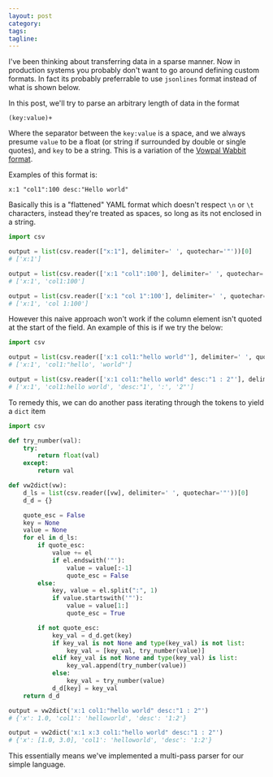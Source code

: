 ```yaml
---
layout: post
category:
tags:
tagline:
---
```


I've been thinking about transferring data in a sparse manner. Now in production systems you probably don't want to go around defining custom formats. In fact its probably preferrable to use `jsonlines` format instead of what is shown below.

In this post, we'll try to parse an arbitrary length of data in the format

```
(key:value)+
```

Where the separator between the `key:value` is a space, and we always presume `value` to be a float (or string if surrounded by double or single quotes), and `key` to be a string. This is a variation of the [Vowpal Wabbit format](https://github.com/VowpalWabbit/vowpal_wabbit/wiki/Input-format).

Examples of this format is:

```
x:1 "col1":100 desc:"Hello world"
```

Basically this is a "flattened" YAML format which doesn't respect `\n` or `\t` characters, instead they're treated as spaces, so long as its not enclosed in a string.

```py
import csv

output = list(csv.reader(["x:1"], delimiter=' ', quotechar='"'))[0]
# ['x:1']

output = list(csv.reader(['x:1 "col1":100'], delimiter=' ', quotechar='"'))[0]
# ['x:1', 'col1:100']

output = list(csv.reader(['x:1 "col 1":100'], delimiter=' ', quotechar='"'))[0]
# ['x:1', 'col 1:100']
```

However this naive approach won't work if the column element isn't quoted at the start of the field. An example of this is if we try the below:

```py
import csv

output = list(csv.reader(['x:1 col1:"hello world"'], delimiter=' ', quotechar='"'))[0]
# ['x:1', 'col1:"hello', 'world"']

output = list(csv.reader(['x:1 col1:"hello world" desc:"1 : 2"'], delimiter=' ', quotechar='"'))[0]
# ['x:1', 'col1:hello world', 'desc:"1', ':', '2"']
```

To remedy this, we can do another pass iterating through the tokens to yield a `dict` item

```py
import csv

def try_number(val):
    try:
        return float(val)
    except:
        return val

def vw2dict(vw):
    d_ls = list(csv.reader([vw], delimiter=' ', quotechar='"'))[0]
    d_d = {}

    quote_esc = False
    key = None
    value = None
    for el in d_ls:
        if quote_esc:
            value += el
            if el.endswith('"'):
                value = value[:-1]
                quote_esc = False
        else:
            key, value = el.split(":", 1)
            if value.startswith('"'):
                value = value[1:]
                quote_esc = True

        if not quote_esc:
            key_val = d_d.get(key)
            if key_val is not None and type(key_val) is not list:
                key_val = [key_val, try_number(value)]
            elif key_val is not None and type(key_val) is list:
                key_val.append(try_number(value))
            else:
                key_val = try_number(value)
            d_d[key] = key_val
    return d_d

output = vw2dict('x:1 col1:"hello world" desc:"1 : 2"')
# {'x': 1.0, 'col1': 'helloworld', 'desc': '1:2'}

output = vw2dict('x:1 x:3 col1:"hello world" desc:"1 : 2"')
# {'x': [1.0, 3.0], 'col1': 'helloworld', 'desc': '1:2'}
```

This essentially means we've implemented a multi-pass parser for our simple language.
